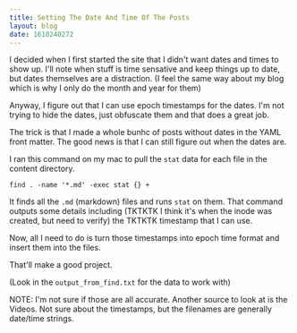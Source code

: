 ```yaml
---
title: Setting The Date And Time Of The Posts
layout: blog
date: 1610240272
---
```


I decided when I first started the site that I didn't want dates and times to show up. I'll note when stuff is time sensative and keep things up to date, but dates themselves are a distraction. (I feel the same way about my blog which is why I only do the month and year for them)

Anyway, I figure out that I can use epoch timestamps for the dates. I'm not trying to hide the dates, just obfuscate them and that does a great job. 

The trick is that I made a whole bunhc of posts without dates in the YAML front matter. The good news is that I can still figure out when the dates are. 

I ran this command on my mac to pull the `stat` data for each file in the content directory. 

    find . -name '*.md' -exec stat {} +

It finds all the `.md` (markdown) files and runs `stat` on them. That command outputs some details including (TKTKTK I think it's when the inode was created, but need to verify) the TKTKTK timestamp that I can use. 

Now, all I need to do is turn those timestamps into epoch time format and insert them into the files. 

That'll make a good project. 

(Look in the `output_from_find.txt` for the data to work with) 

NOTE: I'm not sure if those are all accurate. Another source to look at is the Videos. Not sure about the timestamps, but the filenames are generally date/time strings. 



